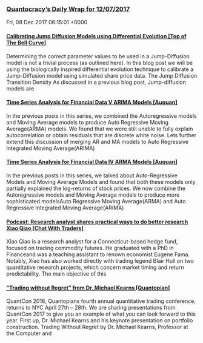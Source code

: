 ### [Quantocracy’s Daily Wrap for 12/07/2017](http://quantocracy.com/quantocracys-daily-wrap-for-12072017/)

Fri, 08 Dec 2017 06:15:01 +0000
#### [Calibrating Jump Diffusion Models using Differential Evolution [Top of The Bell Curve]](http://quantocracy.com/redirect.php?key=oMe2ugFLFy&source=feedburner)

Determining the correct parameter values to be used in a Jump-Diffusion model is not a trivial process (as outlined here). In this blog post we will be using the biologically inspired differential evolution technique to calibrate a Jump-Diffusion model using simulated share price data. The Jump Diffusion Transition Density As discussed in a previous blog post, Jump-diffusion models are
#### [Time Series Analysis for Financial Data V     ARIMA Models [Auquan]](http://quantocracy.com/redirect.php?key=tES3Gw1NBJ&source=feedburner)

In the previous posts in this series, we combined the Autoregressive models and Moving Average models to produce Auto Regressive Moving Average(ARMA) models. We found that we were still unable to fully explain autocorrelation or obtain residuals that are discrete white noise. Lets further extend this discussion of merging AR and MA models to Auto Regressive Integrated Moving Average(ARIMA)
#### [Time Series Analysis for Financial Data IV    ARMA Models [Auquan]](http://quantocracy.com/redirect.php?key=dEufJNdp8l&source=feedburner)

In the previous posts in this series, we talked about Auto-Regressive Models and Moving Average Models and found that both these models only partially explained the log-returns of stock prices. We now combine the Autoregressive models and Moving Average models to produce more sophisticated modelsAuto Regressive Moving Average(ARMA) and Auto Regressive Integrated Moving Average(ARIMA)
#### [Podcast: Research analyst shares practical ways to do better research     Xiao Qiao [Chat With Traders]](http://quantocracy.com/redirect.php?key=jvRqLA3fUN&source=feedburner)

Xiao Qiao is a research analyst for a Connecticut-based hedge fund, focused on trading commodity futures. He graduated with a PhD in Financeand was a teaching assistant to renown economist Eugene Fama. Notably, Xiao has also worked directly with trading legend Blair Hull on two quantitative research projects, which concern market timing and return predictability. The main objective of this
#### [“Trading without Regret” from Dr. Michael Kearns [Quantopian]](http://quantocracy.com/redirect.php?key=2yhyfwidzc&source=feedburner)

QuantCon 2018, Quantopians fourth annual quantitative trading conference, returns to NYC April 27th – 28th. We are sharing presentations from QuantCon 2017 to give you an example of what you can look forward to this year. First up, Dr. Michael Kearns and his keynote presentation on portfolio construction. Trading Without Regret by Dr. Michael Kearns, Professor at the Computer and
